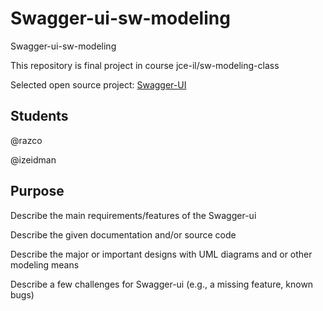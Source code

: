# Swagger-ui-sw-modeling
Swagger-ui-sw-modeling

This repository is final project in course jce-il/sw-modeling-class 

Selected open source project: [Swagger-UI](https://github.com/swagger-api/swagger-ui)

## Students
@razco

@izeidman

## Purpose

Describe the main requirements/features of the Swagger-ui

Describe the given documentation and/or source code

Describe the major or important designs with UML diagrams and or other modeling means

Describe a few challenges for Swagger-ui (e.g., a missing feature, known bugs)

